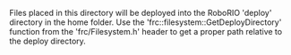   Files placed in this directory will be deployed into the RoboRIO 'deploy' 
  directory in the home folder. Use the 'frc::filesystem::GetDeployDirectory'
  function from the 'frc/Filesystem.h' header to get a proper path 
  relative to the deploy directory.